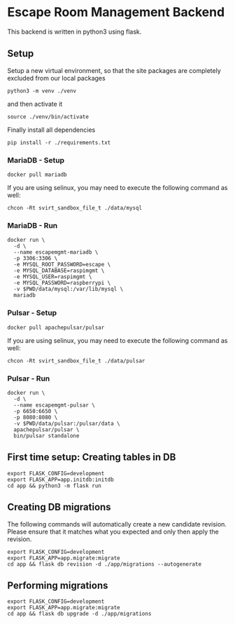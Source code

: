 # Escape Room Management Backend
This backend is written in python3 using flask.

## Setup

Setup a new virtual environment, so that the site packages are completely excluded from our local packages

    python3 -m venv ./venv

and then activate it

    source ./venv/bin/activate

Finally install all dependencies

    pip install -r ./requirements.txt


### MariaDB - Setup

    docker pull mariadb

If you are using selinux, you may need to execute the following command as
well:

    chcon -Rt svirt_sandbox_file_t ./data/mysql

### MariaDB - Run

    docker run \
      -d \
      --name escapemgmt-mariadb \
      -p 3306:3306 \
      -e MYSQL_ROOT_PASSWORD=escape \
      -e MYSQL_DATABASE=raspimgmt \
      -e MYSQL_USER=raspimgmt \
      -e MYSQL_PASSWORD=raspberrypi \
      -v $PWD/data/mysql:/var/lib/mysql \
      mariadb

### Pulsar - Setup

    docker pull apachepulsar/pulsar

If you are using selinux, you may need to execute the following command as
well:

    chcon -Rt svirt_sandbox_file_t ./data/pulsar

### Pulsar - Run

    docker run \
      -d \
      --name escapemgmt-pulsar \
      -p 6650:6650 \
      -p 8080:8080 \
      -v $PWD/data/pulsar:/pulsar/data \
      apachepulsar/pulsar \
      bin/pulsar standalone

## First time setup: Creating tables in DB

    export FLASK_CONFIG=development
    export FLASK_APP=app.initdb:initdb
    cd app && python3 -m flask run

## Creating DB migrations

The following commands will automatically create a new candidate revision.
Please ensure that it matches what you expected and only then apply the
revision.

    export FLASK_CONFIG=development
    export FLASK_APP=app.migrate:migrate
    cd app && flask db revision -d ./app/migrations --autogenerate

## Performing migrations
    export FLASK_CONFIG=development
    export FLASK_APP=app.migrate:migrate
    cd app && flask db upgrade -d ./app/migrations
